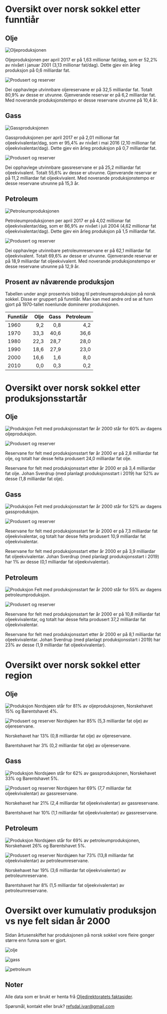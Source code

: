 # Oversikt over norsk sokkel etter funntiår

## Olje
![Oljeproduksjonen](img/oil_production_yearly_12MMA_by_discovery_decade.png)

Oljeproduksjonen per april 2017 er på 1,63 millionar fat/dag, som er 52,2% av nivået i januar 2001 (3,13 millionar fat/dag).
Dette gjev ein årleg produksjon på 0,6 milliardar fat.

![Produsert og reserver](img/oil_produced_reserves_by_discovery_decade.png)

Dei opphavlege utvinnbare oljereservane er på 32,5 milliardar fat.
Totalt 80,9% av desse er utvunne.
Gjenverande reservar er på 6,2 milliardar fat.
Med noverande produksjonstempo er desse reservane utvunne på 10,4 år.

## Gass
![Gassproduksjonen](img/gas_production_yearly_12MMA_by_discovery_decade.png)

Gassproduksjonen per april 2017 er på 2,01 millionar fat oljeekvivalentar/dag, som er 95,4% av nivået i mai 2016 (2,10 millionar fat oljeekvivalentar/dag).
Dette gjev ein årleg produksjon på 0,7 milliardar fat.

![Produsert og reserver](img/gas_produced_reserves_by_discovery_decade.png)

Dei opphavlege utvinnbare gassreservane er på 25,2 milliardar fat oljeekvivalent.
Totalt 55,6% av desse er utvunne.
Gjenverande reservar er på 11,2 milliardar fat oljeekvivalent.
Med noverande produksjonstempo er desse reservane utvunne på 15,3 år.

## Petroleum
![Petroleumproduksjonen](img/oe_production_yearly_12MMA_by_discovery_decade.png)

Petroleumproduksjonen per april 2017 er på 4,02 millionar fat oljeekvivalentar/dag, som er 86,9% av nivået i juli 2004 (4,62 millionar fat oljeekvivalentar/dag).
Dette gjev ein årleg produksjon på 1,5 milliardar fat.

![Produsert og reserver](img/oe_produced_reserves_by_discovery_decade.png)

Dei opphavlege utvinnbare petroleumreservane er på 62,1 milliardar fat oljeekvivalent.
Totalt 69,6% av desse er utvunne.
Gjenverande reservar er på 18,9 milliardar fat oljeekvivalent.
Med noverande produksjonstempo er desse reservane utvunne på 12,9 år.



## Prosent av nåværende produksjon

Tabellen under angir prosentvis bidrag til petroleumsproduksjon på norsk sokkel. 
Disse er gruppert på funntiår.
Man kan med andre ord se at funn gjort på 1970-tallet noenlunde dominerer produksjonen. 


| Funntiår | Olje | Gass | Petroleum |
| ---- | ---: | ---: | ---: |
| 1960 | 9,2 | 0,8 | 4,2 |
| 1970 | 33,3 | 40,6 | 36,6 |
| 1980 | 22,3 | 28,7 | 28,0 |
| 1990 | 18,6 | 27,9 | 23,0 |
| 2000 | 16,6 | 1,6 | 8,0 |
| 2010 | 0,0 | 0,3 | 0,2 |

# Oversikt over norsk sokkel etter produksjonsstartår

## Olje
![Produksjon](img/oil_production_yearly_12MMA_by_startproduction.png)
Felt med produksjonsstart før år 2000 står for 60% av dagens oljeproduksjon.

![Produsert og reserver](img/oil_produced_reserves_by_startproduction.png)

Reservane for felt med produksjonsstart før år 2000 er på 2,8 milliardar fat olje, og
totalt har desse felta produsert 24,0 milliardar fat olje.

Reservane for felt med produksjonsstart etter år 2000 er på 3,4 milliardar fat olje.
Johan Sverdrup (med planlagt produksjonsstart i 2019) har 52% av desse (1,8 milliardar fat olje).

## Gass
![Produksjon](img/gas_production_yearly_12MMA_by_startproduction.png)
Felt med produksjonsstart før år 2000 står for 52% av dagens gassproduksjon.

![Produsert og reserver](img/gas_produced_reserves_by_startproduction.png)

Reservane for felt med produksjonsstart før år 2000 er på 7,3 milliardar fat oljeekvivalentar, og
totalt har desse felta produsert 10,9 milliardar fat oljeekvivalentar.

Reservane for felt med produksjonsstart etter år 2000 er på 3,9 milliardar fat oljeekvivalentar.
Johan Sverdrup (med planlagt produksjonsstart i 2019) har 1% av desse (0,1 milliardar fat oljeekvivalentar).

## Petroleum
![Produksjon](img/oe_production_yearly_12MMA_by_startproduction.png)
Felt med produksjonsstart før år 2000 står for 55% av dagens petroleumproduksjon.

![Produsert og reserver](img/oe_produced_reserves_by_startproduction.png)

Reservane for felt med produksjonsstart før år 2000 er på 10,8 milliardar fat oljeekvivalentar, og
totalt har desse felta produsert 37,2 milliardar fat oljeekvivalentar.

Reservane for felt med produksjonsstart etter år 2000 er på 8,1 milliardar fat oljeekvivalentar.
Johan Sverdrup (med planlagt produksjonsstart i 2019) har 23% av desse (1,9 milliardar fat oljeekvivalentar).

# Oversikt over norsk sokkel etter region

## Olje

![Produksjon](img/oil_production_yearly_12MMA_by_region.png)
Nordsjøen står for 81% av oljeproduksjonen,
Norskehavet 15% og
Barentshavet 4%.

![Produsert og reserver](img/oil_produced_reserves_by_region.png)
Nordsjøen har 85% (5,3 milliardar fat olje) av oljereservane.

Norskehavet har 13% (0,8 milliardar fat olje) av oljereservane.

Barentshavet har 3% (0,2 milliardar fat olje) av oljereservane.


## Gass

![Produksjon](img/gas_production_yearly_12MMA_by_region.png)
Nordsjøen står for 62% av gassproduksjonen,
Norskehavet 33% og
Barentshavet 5%.

![Produsert og reserver](img/gas_produced_reserves_by_region.png)
Nordsjøen har 69% (7,7 milliardar fat oljeekvivalentar) av gassreservane.

Norskehavet har 21% (2,4 milliardar fat oljeekvivalentar) av gassreservane.

Barentshavet har 10% (1,1 milliardar fat oljeekvivalentar) av gassreservane.


## Petroleum

![Produksjon](img/oe_production_yearly_12MMA_by_region.png)
Nordsjøen står for 69% av petroleumproduksjonen,
Norskehavet 26% og
Barentshavet 5%.

![Produsert og reserver](img/oe_produced_reserves_by_region.png)
Nordsjøen har 73% (13,8 milliardar fat oljeekvivalentar) av petroleumreservane.

Norskehavet har 19% (3,6 milliardar fat oljeekvivalentar) av petroleumreservane.

Barentshavet har 8% (1,5 milliardar fat oljeekvivalentar) av petroleumreservane.


# Oversikt over kumulativ produksjon vs nye felt sidan år 2000

Sidan årtusenskiftet har produksjonen på norsk sokkel vore fleire gonger større enn funna som er gjort.

![olje](img/cumulative_oil_production_vs_reserve_growth_since_2000.png)

![gass](img/cumulative_gas_production_vs_reserve_growth_since_2000.png)

![petroleum](img/cumulative_oe_production_vs_reserve_growth_since_2000.png)


## Noter

Alle data som er brukt er henta frå [Oljedirektoratets faktasider](http://factpages.npd.no/factpages/).

Spørsmål, kontakt eller bruk? [refsdal.ivar@gmail.com](mailto:refsdal.ivar@gmail.com)
